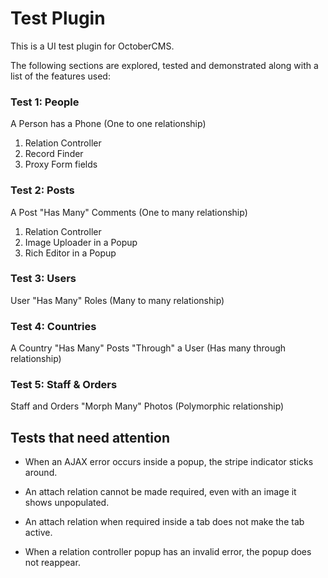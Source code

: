 # Test Plugin

This is a UI test plugin for OctoberCMS.

The following sections are explored, tested and demonstrated along with a list of the features used:

### Test 1: People

A Person has a Phone (One to one relationship)

1. Relation Controller
1. Record Finder
1. Proxy Form fields

### Test 2: Posts

A Post "Has Many" Comments (One to many relationship)

1. Relation Controller
1. Image Uploader in a Popup
1. Rich Editor in a Popup

### Test 3: Users

User "Has Many" Roles (Many to many relationship)

### Test 4: Countries

A Country "Has Many" Posts "Through" a User (Has many through relationship)

### Test 5: Staff & Orders

Staff and Orders "Morph Many" Photos (Polymorphic relationship)


## Tests that need attention

- When an AJAX error occurs inside a popup, the stripe indicator sticks around.

- An attach relation cannot be made required, even with an image it shows unpopulated.

- An attach relation when required inside a tab does not make the tab active.

- When a relation controller popup has an invalid error, the popup does not reappear.
